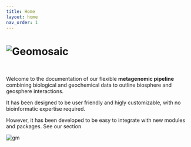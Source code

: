 ```yaml
---
title: Home
layout: home
nav_order: 1
---
```


# ![Geomosaic](/assets/images/geomosaic_logo_multicolor_300dpi.png)

<br> 

Welcome to the documentation of our flexible **metagenomic pipeline** combining biological and geochemical data to outline biosphere and geosphere interactions.

It has been designed to be user friendly and higly customizable, with no bioinformatic expertise required.

However, it has been developed to be easy to integrate with new modules and packages. See our section 

![gm](/assets/images/gm.png)
